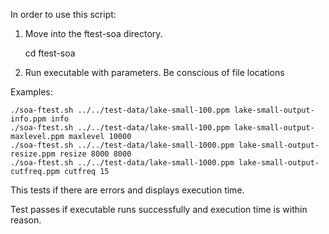 In order to use this script:
1) Move into the ftest-soa directory. 
    
    cd ftest-soa
3) Run executable with parameters. Be conscious of file locations

Examples:
    
    ./soa-ftest.sh ../../test-data/lake-small-100.ppm lake-small-output-info.ppm info
    ./soa-ftest.sh ../../test-data/lake-small-100.ppm lake-small-output-maxlevel.ppm maxlevel 10000
    ./soa-ftest.sh ../../test-data/lake-small-1000.ppm lake-small-output-resize.ppm resize 8000 8000
    ./soa-ftest.sh ../../test-data/lake-small-1000.ppm lake-small-output-cutfreq.ppm cutfreq 15


This tests if there are errors and displays execution time.

Test passes if executable runs successfully and execution time is within reason. 